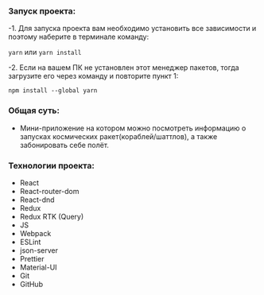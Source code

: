 ### Запуск проекта:

-1. Для запуска проекта вам необходимо установить
все зависимости и поэтому наберите в терминале команду:

`yarn` или `yarn install`

-2. Если на вашем ПК не установлен этот менеджер пакетов, тогда загрузите его через команду и повторите пункт 1:

`npm install --global yarn`

### Общая суть:

- Мини-приложение на котором можно посмотреть информацию о запусках космических ракет(кораблей/шаттлов), а также забонировать себе полёт.

### Технологии проекта:

- React
- React-router-dom
- React-dnd
- Redux
- Redux RTK (Query)
- JS
- Webpack
- ESLint
- json-server
- Prettier
- Material-UI
- Git
- GitHub